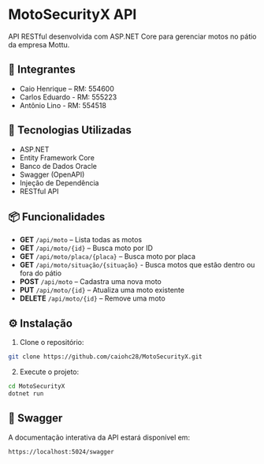 # MotoSecurityX API

API RESTful desenvolvida com ASP.NET Core para gerenciar motos no pátio da empresa Mottu.

## 👥 Integrantes

- Caio Henrique – RM: 554600  
- Carlos Eduardo - RM: 555223
- Antônio Lino - RM: 554518


## 🔧 Tecnologias Utilizadas

- ASP.NET 
- Entity Framework Core
- Banco de Dados Oracle
- Swagger (OpenAPI)
- Injeção de Dependência
- RESTful API

## 📦 Funcionalidades

- **GET** `/api/moto` – Lista todas as motos
- **GET** `/api/moto/{id}` – Busca moto por ID
- **GET** `/api/moto/placa/{placa}` – Busca moto por placa
- **GET** `/api/moto/situação/{situação}` - Busca motos que estão dentro ou fora do pátio
- **POST** `/api/moto` – Cadastra uma nova moto
- **PUT** `/api/moto/{id}` – Atualiza uma moto existente
- **DELETE** `/api/moto/{id}` – Remove uma moto

## ⚙️ Instalação

1. Clone o repositório:
```bash
git clone https://github.com/caiohc28/MotoSecurityX.git
```

2. Execute o projeto:
```bash
cd MotoSecurityX
dotnet run
```

## 🧪 Swagger

A documentação interativa da API estará disponível em:
```
https://localhost:5024/swagger
```

